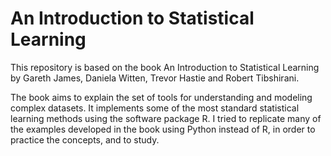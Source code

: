 # An Introduction to Statistical Learning

This repository is based on the book An Introduction to Statistical Learning by Gareth James, Daniela Witten, Trevor Hastie and Robert Tibshirani.

The book aims to explain the set of tools for understanding and modeling complex datasets. It implements some of the most standard statistical learning methods using the software package R. I tried to replicate many of the examples developed in the book using Python instead of R, in order to practice the concepts, and to study.
